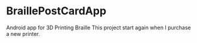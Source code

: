 # BraillePostCardApp
Android app for 3D Printing Braille 
This project start again when I purchase a new printer.
